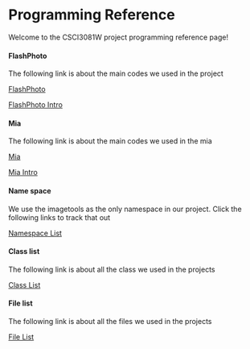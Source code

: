 Programming Reference
=============
Welcome to the CSCI3081W project programming reference page!

#### FlashPhoto
The following link is about the main codes we used in the project

[FlashPhoto](file:///home/yanxx630/Desktop/3081/repo-yanxx630/PROJ/web/doxygen-html/flashphoto__app_8h_source.html)

[FlashPhoto Intro](file:///home/yanxx630/Desktop/3081/repo-yanxx630/PROJ/web/doxygen-html/md_src_flash.html)

#### Mia
The following link is about the main codes we used in the mia

[Mia](file:///home/yanxx630/Desktop/3081/repo-yanxx630/PROJ/web/doxygen-html/mia__app_8h_source.html)

[Mia Intro](file:///home/yanxx630/Desktop/3081/repo-yanxx630/PROJ/web/doxygen-html/md_src_flash.html)

#### Name space
We use the imagetools as the only namespace in our project.
Click the following links to track that out

[Namespace List](file:///home/yanxx630/Desktop/3081/repo-yanxx630/PROJ/web/doxygen-html/namespaceimage__tools.html)

#### Class list
The following link is about all the class we used in the projects

[Class List](file:///home/yanxx630/Desktop/3081/repo-yanxx630/PROJ/web/doxygen-html/annotated.html)

#### File list
The following link is about all the files we used in the projects

[File List](file:///home/yanxx630/Desktop/3081/repo-yanxx630/PROJ/web/doxygen-html/files.html)
